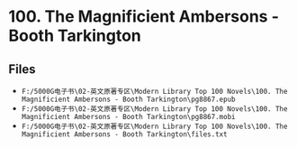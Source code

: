 # 100. The Magnificient Ambersons - Booth Tarkington

## Files

- `F:/5000G电子书\02-英文原著专区\Modern Library Top 100 Novels\100. The Magnificient Ambersons - Booth Tarkington\pg8867.epub`
- `F:/5000G电子书\02-英文原著专区\Modern Library Top 100 Novels\100. The Magnificient Ambersons - Booth Tarkington\pg8867.mobi`
- `F:/5000G电子书\02-英文原著专区\Modern Library Top 100 Novels\100. The Magnificient Ambersons - Booth Tarkington\files.txt`
